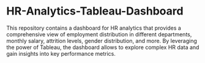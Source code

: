 # HR-Analytics-Tableau-Dashboard

This repository contains a dashboard for HR analytics that provides a comprehensive view of employment distribution in different departments, monthly salary, attrition levels, gender distribution, and more. By leveraging the power of Tableau, the dashboard allows to explore complex HR data and gain insights into key performance metrics. 
